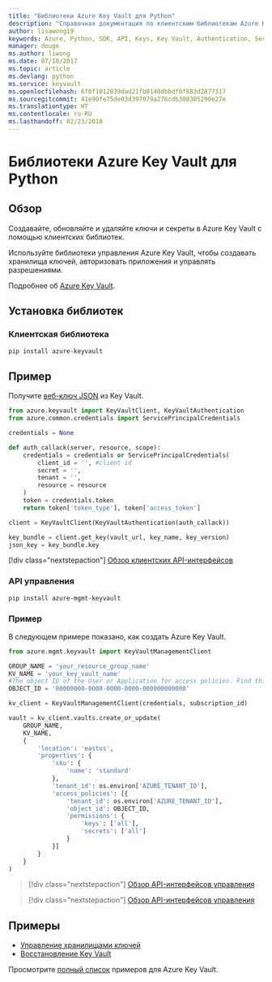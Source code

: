 ```yaml
---
title: "Библиотеки Azure Key Vault для Python"
description: "Справочная документация по клиентским библиотекам Azure Key Vault для Python"
author: lisawong19
keywords: Azure, Python, SDK, API, Keys, Key Vault, Authentication, Secret, key, security
manager: douge
ms.author: liwong
ms.date: 07/18/2017
ms.topic: article
ms.devlang: python
ms.service: keyvault
ms.openlocfilehash: 6f0f1012839dad21fb8140dbbdf0f883d2877317
ms.sourcegitcommit: 41e90fe75de03d397079a276cdb388305290e27e
ms.translationtype: HT
ms.contentlocale: ru-RU
ms.lasthandoff: 02/23/2018
---
```

# <a name="azure-key-vault-libraries-for-python"></a>Библиотеки Azure Key Vault для Python

## <a name="overview"></a>Обзор

Создавайте, обновляйте и удаляйте ключи и секреты в Azure Key Vault с помощью клиентских библиотек.

Используйте библиотеки управления Azure Key Vault, чтобы создавать хранилища ключей, авторизовать приложения и управлять разрешениями. 

Подробнее об [Azure Key Vault](/azure/key-vault/key-vault-whatis).

## <a name="install-the-libraries"></a>Установка библиотек

### <a name="client-library"></a>Клиентская библиотека
```bash
pip install azure-keyvault
```

## <a name="example"></a>Пример
Получите [веб-ключ JSON](https://tools.ietf.org/html/draft-ietf-jose-json-web-key-18) из Key Vault.

```python
from azure.keyvault import KeyVaultClient, KeyVaultAuthentication
from azure.common.credentials import ServicePrincipalCredentials

credentials = None

def auth_callack(server, resource, scope):
    credentials = credentials or ServicePrincipalCredentials(
        client_id = '', #client id
        secret = '',
        tenant = '',
        resource = resource
    )
    token = credentials.token
    return token['token_type'], token['access_token']

client = KeyVaultClient(KeyVaultAuthentication(auth_callack))

key_bundle = client.get_key(vault_url, key_name, key_version)
json_key = key_bundle.key
```
[!div class="nextstepaction"]
[Обзор клиентских API-интерфейсов](/python/api/overview/azure/keyvault/client)

### <a name="management-api"></a>API управления
```bash
pip install azure-mgmt-keyvault
```

### <a name="example"></a>Пример
В следующем примере показано, как создать Azure Key Vault. 

```python
from azure.mgmt.keyvault import KeyVaultManagementClient

GROUP_NAME = 'your_resource_group_name'
KV_NAME = 'your_key_vault_name'
#The object ID of the User or Application for access policies. Find this number in the portal
OBJECT_ID = '00000000-0000-0000-0000-000000000000'

kv_client = KeyVaultManagementClient(credentials, subscription_id)

vault = kv_client.vaults.create_or_update(
    GROUP_NAME,
    KV_NAME,
    {
        'location': 'eastus',
        'properties': {
            'sku': {
                'name': 'standard'
            },
            'tenant_id': os.environ['AZURE_TENANT_ID'],
            'access_policies': [{
                'tenant_id': os.environ['AZURE_TENANT_ID'],
                'object_id': OBJECT_ID,
                'permissions': {
                    'keys': ['all'],
                    'secrets': ['all']
                }
            }]
        }
    }
)
```
> [!div class="nextstepaction"]
> [Обзор API-интерфейсов управления](/python/api/azure.mgmt.keyvault)

> [!div class="nextstepaction"]
> [Обзор API-интерфейсов управления](/python/api/overview/azure/keyvault/management)

## <a name="samples"></a>Примеры
* [Управление хранилищами ключей][1] 
* [Восстановление Key Vault][2]

[1]: https://azure.microsoft.com/resources/samples/key-vault-python-manage/
[2]: https://azure.microsoft.com/resources/samples/key-vault-recovery-python/

Просмотрите [полный список](https://azure.microsoft.com/resources/samples/?platform=python&term=key+vault) примеров для Azure Key Vault. 